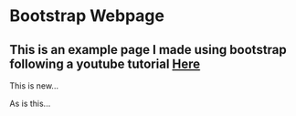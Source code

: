 # Bootstrap Webpage

## This is an example page I made using bootstrap following a youtube tutorial [Here](https://www.youtube.com/watch?v=eIWRbvE1B2E)


This is new...

As is this...